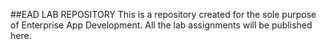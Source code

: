 ##EAD LAB REPOSITORY
This is a repository created for the sole purpose of Enterprise App Development. All the lab assignments will be published here.
